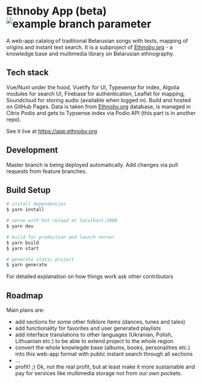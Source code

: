 # Ethnoby App (beta) ![example branch parameter](https://github.com/ethnoby/ethnoby.github.io/actions/workflows/cd.yml/badge.svg?branch=master)

A web-app catalog of traditional Belarusian songs with texts, mapping of origins and instant text search. It is a subproject of [Ethnoby.org](https://ethnoby.org) - a knowledge base and multimedia library on Belarusian ethnography.

## Tech stack
Vue/Nuxt under the hood, Vuetify for UI, Typesense for index, Algolia modules for search UI, Firebase for authentication, Leaflet for mapping, Soundcloud for storing audio (available when logged in). Build and hosted on GitHub Pages. Data is taken from [Ethnoby.org](https://ethnoby.org) database, is managed in Citrix Podio and gets to Typsense index via Podio API (this part is in another repo).

See it live at https://app.ethnoby.org

## Development
Master branch is being deployed automatically. Add changes via pull requests from feature branches.

## Build Setup

```bash
# install dependencies
$ yarn install

# serve with hot reload at localhost:3000
$ yarn dev

# build for production and launch server
$ yarn build
$ yarn start

# generate static project
$ yarn generate
```

For detailed explanation on how things work ask other contributors

## Roadmap
Main plans are:
- add sections for some other folklore items (dances, tunes and tales)
- add functionality for favorites and user generated playlists
- add interface translations to other languages (Ukranian, Polish, Lithuanian etc.) to be able to extend project to the whole region
- convert the whole knowlegde base (albums, books, personalities etc.) into this web-app format with public instant search through all sections
- ...
- profit! ;) 
Ok, not the real profit, but at least make it more sustainable and pay for services like multimedia storage not from our own pockets. 
